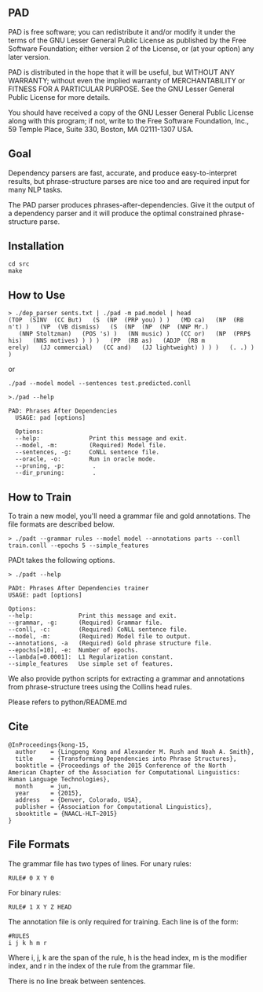 ## PAD

PAD is free software; you can redistribute it and/or modify it under
the terms of the GNU Lesser General Public License as published by the Free
Software Foundation; either version 2 of the License, or (at your
option) any later version.

PAD is distributed in the hope that it will be useful, but WITHOUT
ANY WARRANTY; without even the implied warranty of MERCHANTABILITY or
FITNESS FOR A PARTICULAR PURPOSE.  See the GNU Lesser General Public License
for more details.

You should have received a copy of the GNU Lesser General Public License
along with this program; if not, write to the Free Software Foundation, Inc., 
59 Temple Place, Suite 330, Boston, MA 02111-1307 USA.

## Goal

Dependency parsers are fast, accurate, and produce easy-to-interpret results, but phrase-structure parses are nice too and are required input for many NLP tasks.

The PAD parser produces phrases-after-dependencies. Give it the output of a dependency parser and it will produce the optimal constrained phrase-structure parse.

## Installation

```
cd src
make
```

## How to Use

```
> ./dep_parser sents.txt | ./pad -m pad.model | head
(TOP  (SINV  (CC But)   (S  (NP  (PRP you) ) )   (MD ca)   (NP  (RB n't) )   (VP  (VB dismiss)   (S  (NP  (NP  (NP  (NNP Mr.) 
   (NNP Stoltzman)   (POS 's) )   (NN music) )   (CC or)   (NP  (PRP$ his)   (NNS motives) ) ) )   (PP  (RB as)   (ADJP  (RB m 
erely)   (JJ commercial)   (CC and)   (JJ lightweight) ) ) )   (. .) ) )                                          
```

or

```
./pad --model model --sentences test.predicted.conll
```


```
>./pad --help

PAD: Phrases After Dependencies
  USAGE: pad [options]

  Options:
  --help:              Print this message and exit.
  --model, -m:         (Required) Model file.
  --sentences, -g:     CoNLL sentence file.
  --oracle, -o:        Run in oracle mode.
  --pruning, -p:        .
  --dir_pruning:        .
```

## How to Train

To train a new model, you'll need a grammar file and gold annotations. The file formats are described below. 

```
> ./padt --grammar rules --model model --annotations parts --conll train.conll --epochs 5 --simple_features
```

PADt takes the following options.

```
> ./padt --help

PADt: Phrases After Dependencies trainer
USAGE: padt [options]

Options:
--help:             Print this message and exit.
--grammar, -g:      (Required) Grammar file.
--conll, -c:        (Required) CoNLL sentence file.
--model, -m:        (Required) Model file to output.
--annotations, -a   (Required) Gold phrase structure file.
--epochs[=10], -e:  Number of epochs.
--lambda[=0.0001]:  L1 Regularization constant.
--simple_features   Use simple set of features.
```


We also provide python scripts for extracting a grammar and annotations from phrase-structure trees using the Collins head rules. 

Please refers to python/README.md

## Cite

```
@InProceedings{kong-15,
  author    = {Lingpeng Kong and Alexander M. Rush and Noah A. Smith},
  title     = {Transforming Dependencies into Phrase Structures},
  booktitle = {Proceedings of the 2015 Conference of the North American Chapter of the Association for Computational Linguistics: Human Language Technologies},
  month     = jun,
  year      = {2015},
  address   = {Denver, Colorado, USA},
  publisher = {Association for Computational Linguistics},
  sbooktitle = {NAACL-HLT~2015}
}

```

## File Formats

The grammar file has two types of lines. For unary rules:

```
RULE# 0 X Y 0
```

For binary rules:

```
RULE# 1 X Y Z HEAD
```

The annotation file is only required for training. Each line is of the form:

```
#RULES
i j k h m r
```

Where i, j, k are the span of the rule, h is the head index, m is the modifier index, and r in the index of the rule from the grammar file. 

There is no line break between sentences.
